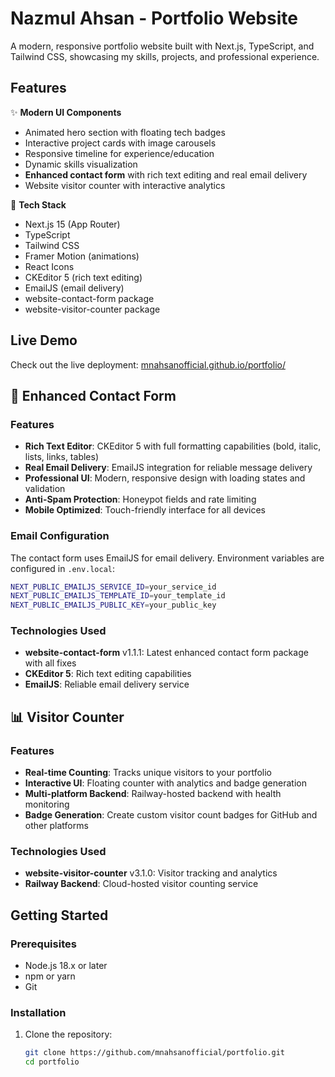 # Nazmul Ahsan - Portfolio Website

A modern, responsive portfolio website built with Next.js, TypeScript, and Tailwind CSS, showcasing my skills, projects, and professional experience.

## Features

✨ **Modern UI Components**
- Animated hero section with floating tech badges
- Interactive project cards with image carousels
- Responsive timeline for experience/education
- Dynamic skills visualization
- **Enhanced contact form** with rich text editing and real email delivery
- Website visitor counter with interactive analytics

🚀 **Tech Stack**
- Next.js 15 (App Router)
- TypeScript
- Tailwind CSS
- Framer Motion (animations)
- React Icons
- CKEditor 5 (rich text editing)
- EmailJS (email delivery)
- website-contact-form package
- website-visitor-counter package

## Live Demo

Check out the live deployment: [mnahsanofficial.github.io/portfolio/](https://mnahsanofficial.github.io/portfolio/)

## 📧 Enhanced Contact Form

### Features
- **Rich Text Editor**: CKEditor 5 with full formatting capabilities (bold, italic, lists, links, tables)
- **Real Email Delivery**: EmailJS integration for reliable message delivery
- **Professional UI**: Modern, responsive design with loading states and validation
- **Anti-Spam Protection**: Honeypot fields and rate limiting
- **Mobile Optimized**: Touch-friendly interface for all devices

### Email Configuration
The contact form uses EmailJS for email delivery. Environment variables are configured in `.env.local`:

```bash
NEXT_PUBLIC_EMAILJS_SERVICE_ID=your_service_id
NEXT_PUBLIC_EMAILJS_TEMPLATE_ID=your_template_id
NEXT_PUBLIC_EMAILJS_PUBLIC_KEY=your_public_key
```

### Technologies Used
- **website-contact-form** v1.1.1: Latest enhanced contact form package with all fixes
- **CKEditor 5**: Rich text editing capabilities
- **EmailJS**: Reliable email delivery service

## 📊 Visitor Counter

### Features
- **Real-time Counting**: Tracks unique visitors to your portfolio
- **Interactive UI**: Floating counter with analytics and badge generation
- **Multi-platform Backend**: Railway-hosted backend with health monitoring
- **Badge Generation**: Create custom visitor count badges for GitHub and other platforms

### Technologies Used
- **website-visitor-counter** v3.1.0: Visitor tracking and analytics
- **Railway Backend**: Cloud-hosted visitor counting service

## Getting Started

### Prerequisites
- Node.js 18.x or later
- npm or yarn
- Git

### Installation
1. Clone the repository:
   ```bash
   git clone https://github.com/mnahsanofficial/portfolio.git
   cd portfolio
